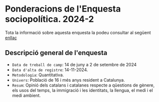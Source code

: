 # Ponderacions de l'Enquesta sociopolítica. 2024-2
Tota la informació sobre aquesta enquesta la podeu consultar al següent [enllaç](https://ceo.gencat.cat/ca/estudis/registre-estudis-dopinio/estudis-dopinio-ceo/societat/detall/index.html?id=9488)

## Descripció general de l'enquesta
- `Data de treball de camp`: 14 de juny a 2 de setembre de 2024
- `Data d'alta de registre`: 14-11-2024.
- `Metodologia`: Quantitativa.
- `Univers`: Població de 16 i més anys resident a Catalunya.
- `Resum`: Opinió dels catalans i catalanes respecte a qüestions de gènere, els usos del temps, la immigració i les identitats, la llengua, el medi i el medi ambient.
